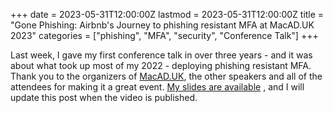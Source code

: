+++
date = 2023-05-31T12:00:00Z
lastmod = 2023-05-31T12:00:00Z
title = "Gone Phishing: Airbnb's Journey to phishing resistant MFA at MacAD.UK 2023"
categories = ["phishing", "MFA", "security", "Conference Talk"]
+++

Last week, I gave my first conference talk in over three years - and it was about what took up most of my 2022 - deploying phishing resistant MFA. Thank you to the organizers of [MacAD.UK](https://macad.uk/), the other speakers and all of the attendees for making it a great event. [My slides are available](/images/posts/2023-05-30/gonephishing.pdf) , and I will update this post when the video is published.

